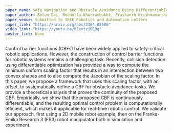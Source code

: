 ```yaml
---
paper_name: Safe Navigation and Obstacle Avoidance Using Differentiable Optimization Based Control Barrier Functions
paper_author: Bolun Dai, Rooholla Khorrambakht, Prashanth Krishnamurthy, Vinícius Gonçalves, Anthony Tzes, Farshad Khorrami
paper_venue: Submitted to IEEE Robotics and Automation Letters 
paper_link: "https://arxiv.org/abs/2304.08586"
video_link: "https://youtu.be/6ZxvtzjDEDg"
poster_link: None
---
```

Control barrier functions (CBFs) have been widely applied to safety-critical robotic applications. However, the construction of control barrier functions for robotic systems remains a challenging task. Recently, collision detection using differentiable optimization has provided a way to compute the minimum uniform scaling factor that results in an intersection between two convex shapes and to also compute the Jacobian of the scaling factor. In this paper, we propose a framework that uses this scaling factor, with an offset, to systematically define a CBF for obstacle avoidance tasks. We provide a theoretical analysis that proves the continuity of the proposed CBF. Empirically, we show that the proposed CBF is continuously differentiable, and the resulting optimal control problem is computationally efficient, which makes it applicable for real-time robotic control. We validate our approach, first using a 2D mobile robot example, then on the Franka-Emika Research 3 (FR3) robot manipulator both in simulation and experiment.